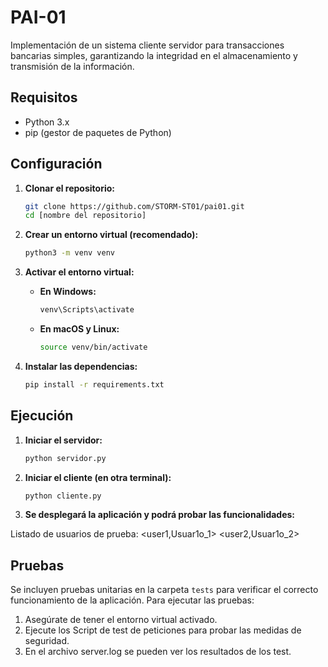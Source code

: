 
# PAI-01

Implementación de un sistema cliente servidor para transacciones bancarias simples, garantizando la integridad en el almacenamiento y transmisión de la información.

## Requisitos

* Python 3.x
* pip (gestor de paquetes de Python)

## Configuración

1.  **Clonar el repositorio:**

    ```bash
    git clone https://github.com/STORM-ST01/pai01.git
    cd [nombre del repositorio]
    ```

2.  **Crear un entorno virtual (recomendado):**

    ```bash
    python3 -m venv venv
    ```

3.  **Activar el entorno virtual:**

    * **En Windows:**

        ```bash
        venv\Scripts\activate
        ```

    * **En macOS y Linux:**

        ```bash
        source venv/bin/activate
        ```

4.  **Instalar las dependencias:**

    ```bash
    pip install -r requirements.txt
    ```

## Ejecución

1.  **Iniciar el servidor:**

    ```bash
    python servidor.py
    ```

2.  **Iniciar el cliente (en otra terminal):**

    ```bash
    python cliente.py
    ```

3.  **Se desplegará la aplicación y podrá probar las funcionalidades:**

Listado de usuarios de prueba:
  <user1,Usuar1o_1>
  <user2,Usuar1o_2>


## Pruebas

Se incluyen pruebas unitarias en la carpeta `tests` para verificar el correcto funcionamiento de la aplicación. Para ejecutar las pruebas:

1.  Asegúrate de tener el entorno virtual activado.
2.  Ejecute los Script de test de peticiones para probar las medidas de seguridad.
3.  En el archivo server.log se pueden ver los resultados de los test.
